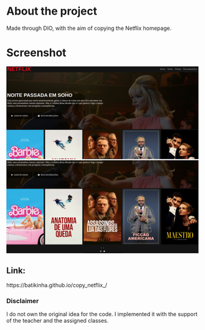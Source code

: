<h1>About the project</h1>
Made through DIO, with the aim of copying the Netflix homepage.

<h1>Screenshot</h1>
<img src="/img/tela1.png">
<img src="/img/tela2.png">

<h2>Link:</h2>
https://batikinha.github.io/copy_netflix_/

<h3>Disclaimer</h3>
I do not own the original idea for the code. I implemented it with the support of the teacher and the assigned classes.

